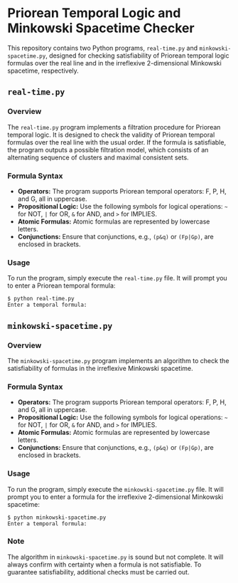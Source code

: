 # Priorean Temporal Logic and Minkowski Spacetime Checker

This repository contains two Python programs, `real-time.py` and `minkowski-spacetime.py`, designed for checking satisfiability of Priorean temporal logic formulas over the real line and in the irreflexive 2-dimensional Minkowski spacetime, respectively.

## `real-time.py`

### Overview
The `real-time.py` program implements a filtration procedure for Priorean temporal logic. It is designed to check the validity of Priorean temporal formulas over the real line with the usual order. If the formula is satisfiable, the program outputs a possible filtration model, which consists of an alternating sequence of clusters and maximal consistent sets.

### Formula Syntax
- **Operators:** The program supports Priorean temporal operators: F, P, H, and G, all in uppercase.
- **Propositional Logic:** Use the following symbols for logical operations: `~` for NOT, `|` for OR, `&` for AND, and `>` for IMPLIES.
- **Atomic Formulas:** Atomic formulas are represented by lowercase letters.
- **Conjunctions:** Ensure that conjunctions, e.g., `(p&q)` or `(Fp|Gp)`, are enclosed in brackets.

### Usage
To run the program, simply execute the `real-time.py` file. It will prompt you to enter a Priorean temporal formula:

```shell
$ python real-time.py
Enter a temporal formula:
```

## `minkowski-spacetime.py`

### Overview
The `minkowski-spacetime.py` program implements an algorithm to check the satisfiability of formulas in the irreflexive Minkowski spacetime.

### Formula Syntax
- **Operators:** The program supports Priorean temporal operators: F, P, H, and G, all in uppercase.
- **Propositional Logic:** Use the following symbols for logical operations: `~` for NOT, `|` for OR, `&` for AND, and `>` for IMPLIES.
- **Atomic Formulas:** Atomic formulas are represented by lowercase letters.
- **Conjunctions:** Ensure that conjunctions, e.g., `(p&q)` or `(Fp|Gp)`, are enclosed in brackets.

### Usage
To run the program, simply execute the `minkowski-spacetime.py` file. It will prompt you to enter a formula for the irreflexive 2-dimensional Minkowski spacetime:

```shell
$ python minkowski-spacetime.py
Enter a temporal formula:
```

### Note
The algorithm in `minkowski-spacetime.py` is sound but not complete. It will always confirm with certainty when a formula is not satisfiable. To guarantee satisfiability, additional checks must be carried out. 
